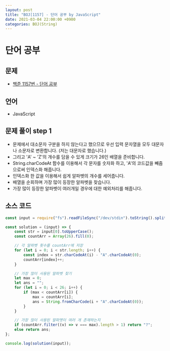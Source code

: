 ```yaml
---
layout: post
title: "BOJ[1157] - 단어 공부 by JavaScript"
date: 2021-03-04 22:00:00 +0900
categories: BOJ(String)
---
```


# 단어 공부

## 문제

- [백준 1157번 - 단어 공부](https://www.acmicpc.net/problem/1157)

## 언어

- JavaScript

## 문제 풀이 step 1

- 문제에서 대소문자 구분을 하지 않는다고 했으므로 우선 입력 문자열을 모두 대문자나 소문자로 변환합니다. (저는 대문자로 했습니다.)
- 그리고 'A' ~ 'Z'의 개수를 담을 수 있게 크기가 26인 배열을 준비합니다.
- String.charCodeAt 함수를 이용해서 각 문자를 숫자화 하고, 'A'의 코드값을 빼줌으로써 인덱스화 해줍니다.
- 인덱스화 한 값을 이용해서 쉽게 알파벳의 개수를 세어줍니다.
- 배열을 순회하며 가장 많이 등장한 알파벳을 찾습니다.
- 가장 많이 등장한 알파벳이 여러개일 경우에 대한 예외처리를 해줍니다.

## 소스 코드

```jsx
const input = require("fs").readFileSync("/dev/stdin").toString().split("\n");

const solution = (input) => {
	const str = input[0].toUpperCase();
	const countArr = Array(26).fill(0);

	// 각 알파벳 횟수를 countArr에 저장
	for (let i = 0; i < str.length; i++) {
		const index = str.charCodeAt(i) - "A".charCodeAt(0);
		countArr[index]++;
	}

	// 가장 많이 사용된 알파벳 찾기
	let max = 0;
	let ans = "";
	for (let i = 0; i < 26; i++) {
		if (max < countArr[i]) {
			max = countArr[i];
			ans = String.fromCharCode(i + "A".charCodeAt(0));
		}
	}

	// 가장 많이 사용된 알파멧이 여러 개 존재하는지
	if (countArr.filter((v) => v === max).length > 1) return "?";
	else return ans;
};

console.log(solution(input));
```
